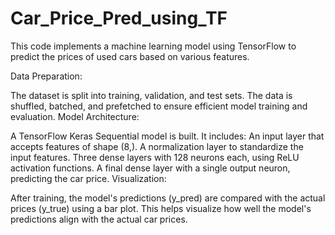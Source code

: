 # Car_Price_Pred_using_TF
This code implements a machine learning model using TensorFlow to predict the prices of used cars based on various features.

Data Preparation:

The dataset is split into training, validation, and test sets. The data is shuffled, batched, and prefetched to ensure efficient model training and evaluation.
Model Architecture:

A TensorFlow Keras Sequential model is built. It includes:
An input layer that accepts features of shape (8,).
A normalization layer to standardize the input features.
Three dense layers with 128 neurons each, using ReLU activation functions.
A final dense layer with a single output neuron, predicting the car price.
Visualization:

After training, the model's predictions (y_pred) are compared with the actual prices (y_true) using a bar plot. This helps visualize how well the model's predictions align with the actual car prices.
